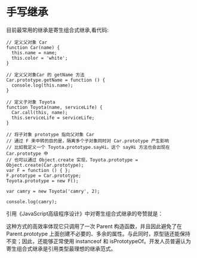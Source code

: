 # 手写继承

目前最常用的继承是寄生组合式继承,看代码:

```
// 定义父对象 Car
function Car(name) {
  this.name = name;
  this.color = 'white';
}

// 定义父对象Car 的 getName 方法
Car.prototype.getName = function () {
  console.log(this.name);
}

// 定义子对象 Toyota
function Toyota(name, serviceLife) {
  Car.call(this, name);
  this.serviceLife = serviceLife;
}

// 将子对象 prototype 指向父对象 Car
// 通过 F 来中转的目的是，隔离多个子对象同时对 Car.prototype 产生影响
// 比如我定义一个 Toyota.prototype.sayHi，这个 sayHi 方法也会出现在 Car.prototype 中
// 也可以通过 Object.create 实现，Toyota.prototype = Object.create(Car.prototype);
var F = function () { };
F.prototype = Car.prototype;
Toyota.prototype = new F();

var camry = new Toyota('camry', 2);

console.log(camry);
```

引用《JavaScript高级程序设计》中对寄生组合式继承的夸赞就是：

这种方式的高效率体现它只调用了一次 Parent 构造函数，并且因此避免了在 Parent.prototype 上面创建不必要的、多余的属性。与此同时，原型链还能保持不变；因此，还能够正常使用 instanceof 和 isPrototypeOf。开发人员普遍认为寄生组合式继承是引用类型最理想的继承范式。
